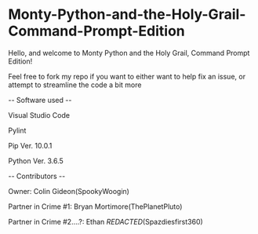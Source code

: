 # Monty-Python-and-the-Holy-Grail-Command-Prompt-Edition

Hello, and welcome to Monty Python and the Holy Grail, Command Prompt Edition!

Feel free to fork my repo if you want to either want to help fix an issue, or attempt to streamline the code a bit more

-- Software used --

Visual Studio Code

Pylint

Pip Ver. 10.0.1

Python Ver. 3.6.5

-- Contributors --

Owner: Colin Gideon(SpookyWoogin)

Partner in Crime #1: Bryan Mortimore(ThePlanetPluto)

Partner in Crime #2....?: Ethan *REDACTED*(Spazdiesfirst360)
